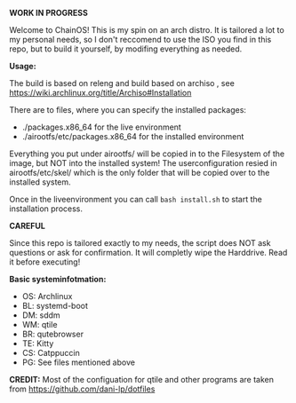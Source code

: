 **WORK IN PROGRESS**

Welcome to ChainOS!
This is my spin on an arch distro.
It is tailored a lot to my personal needs, so I don't reccomend to use the ISO you find in this repo, but to build it yourself, by modifing everything as needed.

**Usage:**

The build is based on releng and build based on archiso , see https://wiki.archlinux.org/title/Archiso#Installation

There are to files, where you can specify the installed packages:
- ./packages.x86_64 for the live environment
- ./airootfs/etc/packages.x86_64 for the installed environment

Everything you put under airootfs/ will be copied in to the Filesystem of the image, but NOT into the installed system!
The userconfiguration resied in airootfs/etc/skel/ which is the only folder that will be copied over to the installed system.

Once in the liveenvironment you can call `bash install.sh` to start the installation process.

**CAREFUL**

Since this repo is tailored exactly to my needs, the script does NOT ask questions or ask for confirmation. It will completly wipe the Harddrive.
Read it before executing!

**Basic systeminfotmation:**
- OS: Archlinux
- BL: systemd-boot
- DM: sddm
- WM: qtile
- BR: qutebrowser
- TE: Kitty
- CS: Catppuccin
- PG: See files mentioned above

**CREDIT:**
Most of the configuation for qtile and other programs are taken from https://github.com/dani-lp/dotfiles
